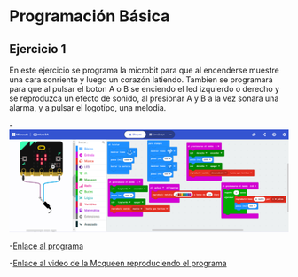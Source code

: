 # Programación Básica
## Ejercicio 1
En este ejercicio se programa la microbit para que al encenderse muestre una cara sonriente y luego un corazón latiendo. Tambien se programará para que al pulsar el boton A o B se enciendo el led izquierdo o derecho y se reproduzca un efecto de sonido, al presionar A y B a la vez sonara una alarma, y a pulsar el logotipo, una melodia.

-![image](cap_ej1.png)

-[Enlace al programa](microbit-maqueen2.hex)

-[Enlace al video de la Mcqueen reproduciendo el programa](https://www.youtube.com/shorts/29INlVmVf9U)
